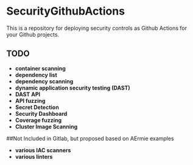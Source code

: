 # SecurityGithubActions
This is a repository for deploying security controls as Github Actions for your Github projects.
  
## TODO
- __container scanning__
- __dependency list__
- __dependency scanning__
- __dynamic application security testing (DAST)__
- __DAST API__
- __API fuzzing__
- __Secret Detection__
- __Security Dashboard__
- __Coverage fuzzing__
- __Cluster Image Scanning__

##Not Included in Gitlab, but proposed based on AErmie examples
- __various IAC scanners__
- __various linters__
